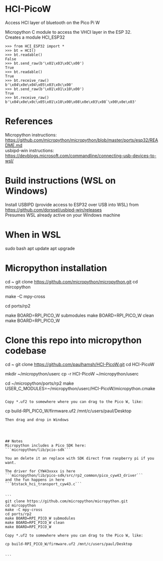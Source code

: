 # HCI-PicoW
Access HCI layer of bluetooth on the Pico Pi W

Micropython C module to access the VHCI layer in the ESP 32.   
Creates a module HCI_ESP32   

```
>>> from HCI_ESP32 import *
>>> bt = HCI()
>>> bt.readable()
False
>>> bt.send_raw(b'\x01\x03\x0C\x00') 
True
>>> bt.readable()
True
>>> bt.receive_raw()
b'\x04\x0e\x04\x05\x03\x0c\x00'
>>> bt.send_raw(b'\x01\x01\x10\x00') 
True
>>> bt.receive_raw()
b'\x04\x0e\x0c\x05\x01\x10\x00\x08\x0e\x03\x08`\x00\x0e\x03'
```



# References   
Micropython instructions: https://github.com/micropython/micropython/blob/master/ports/esp32/README.md    
usbipd-win instructions: https://devblogs.microsoft.com/commandline/connecting-usb-devices-to-wsl/


# Build instructions (WSL on Windows)
Install USBIPD (provide access to ESP32 over USB into WSL) from  https://github.com/dorssel/usbipd-win/releases    
Presumes WSL already active on your Windows machine
 
# When in WSL

sudo bash
apt update
apt upgrade

# Micropython installation
cd ~
git clone https://github.com/micropython/micropython.git
cd mircopython

make -C mpy-cross

cd ports/rp2

make BOARD=RPI_PICO_W submodules
make BOARD=RPI_PICO_W clean
make BOARD=RPI_PICO_W


# Clone this repo into micropython codebase

cd ~
git clone https://github.com/paulhamsh/HCI-PicoW.git
cd HCI-PicoW

mkdir ~/micropython/userc
cp -r HCI-PicoW ~/micropython/userc

cd ~/micropython/ports/rp2
make USER_C_MODULES=~/micropython/userc/HCI-PicoW/micropython.cmake
````

Copy *.uf2 to somewhere where you can drag to the Pico W, like:

````
cp build-RPI_PICO_W/firmware.uf2 /mnt/c/users/paul/Desktop
````
Then drag and drop in Windows    




## Notes
Micropython includes a Pico SDK here:
```micropython/lib/pcio-sdk```

You an delete it an replace with SDK direct from raspberry pi if you want.   

The driver for CYW43xxxx is here
```micropython/lib/pico-sdk/src/rp2_common/pico_cyw43_driver```
and the fun happens in here
```btstack_hci_transport_cyw43.c```


```
git clone https://github.com/micropython/micropython.git
cd mircopython
make -C mpy-cross
cd ports/rp2
make BOARD=RPI_PICO_W submodules
make BOARD=RPI_PICO_W clean
make BOARD=RPI_PICO_W

Copy *.uf2 to somewhere where you can drag to the Pico W, like:

cp build-RPI_PICO_W/firmware.uf2 /mnt/c/users/paul/Desktop


```
